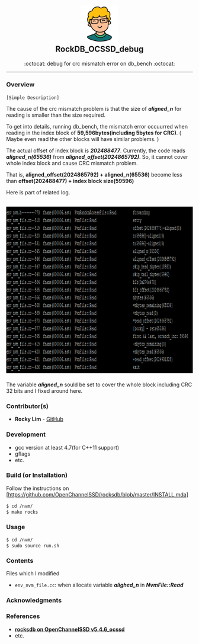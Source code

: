 <div class="header" align="center">
	<h2>
		<a href="https://github.com/RockyLim92/RockDB_OCSSD_debug" title="(repository-name) temp">
			<img alt="" src="https://github.com/RockyLim92/RocksDB_OCSSD_debug/blob/master/asset/rocky_icon.png" width="100px" height="100px" />
		</a>
		<br />
		RockDB_OCSSD_debug
	</h2>
	<p align="center">:octocat: debug for crc mismatch error on db_bench :octocat:</p>

<!-- Update to dynamic badges -->
</div>


---

### Overview
`[Simple Description]`

The cause of the crc mismatch problem is that the size of ***aligned_n*** for reading is smaller than the size required.

To get into details, running db_bench, the mismatch error occuurred when reading in the index block of **59,596bytes(including 5bytes for CRC)**. ( Maybe even read the other blocks will have similar problems. )

The actual offset of index block is ***202488477***.
Currently, the code reads ***aligned_n(65536)*** from <em>**aligned\_offset(2024865792)**</em>. So, it cannot cover whole index block and cause CRC mismatch problem. 

That is, **aligned_offset(2024865792) + aligned_n(65536)** become less than **offset(202488477) + index block size(59596)**

Here is part of related log.

<div class="header" align="left">
	<h2>
		<a href="https://github.com/RockyLim92/RockDB_OCSSD_debug" title="(repository-name) temp">
			<img alt="" src="https://github.com/RockyLim92/RocksDB_OCSSD_debug/blob/master/asset/log.png" height="450px"/>
		</a>
	</h2>
</div>


The variable ***aligned_n*** sould be set to cover the whole block including CRC 32 bits and I fixed around here.

### Contributor(s)
- **Rocky Lim** - [GitHub](https://github.com/RockyLim92)


### Development
- gcc version at least 4.7(for C++11 support)
- gflags
- etc.


### Build (or Installation)
Follow the instructions on [https://github.com/OpenChannelSSD/rocksdb/blob/master/INSTALL.mda]
```
$ cd /nvm/
$ make rocks
```


### Usage  
```
$ cd /nvm/
$ sudo source run.sh
```

### Contents
Files which I modified
- `env_nvm_file.cc`: when allocate variable ***alighed_n*** in ***NvmFile::Read***


### Acknowledgments


### References
- [**rocksdb on OpenChannelSSD v5.4.6_ocssd**](https://github.com/OpenChannelSSD/rocksdb/tree/v5.4.6_ocssd)
- etc.

